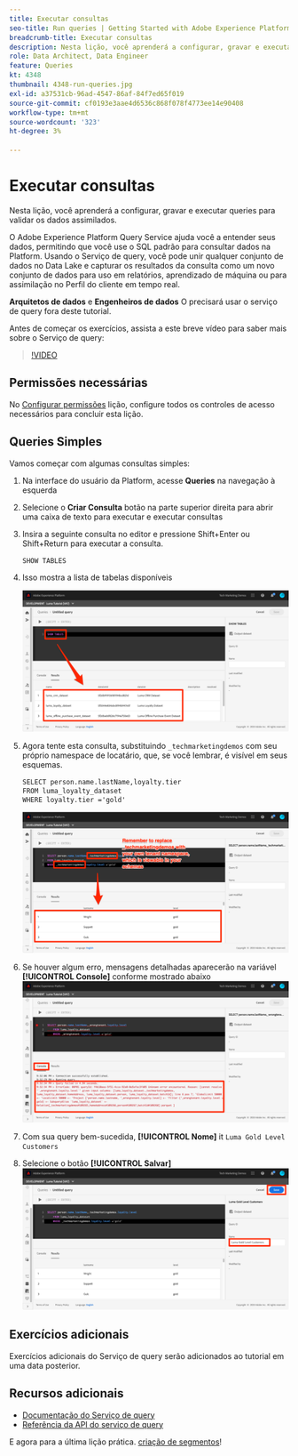 ```yaml
---
title: Executar consultas
seo-title: Run queries | Getting Started with Adobe Experience Platform for Data Architects and Data Engineers
breadcrumb-title: Executar consultas
description: Nesta lição, você aprenderá a configurar, gravar e executar queries para validar os dados assimilados.
role: Data Architect, Data Engineer
feature: Queries
kt: 4348
thumbnail: 4348-run-queries.jpg
exl-id: a37531cb-96ad-4547-86af-84f7ed65f019
source-git-commit: cf0193e3aae4d6536c868f078f4773ee14e90408
workflow-type: tm+mt
source-wordcount: '323'
ht-degree: 3%

---
```


# Executar consultas

<!-- 15 min-->
Nesta lição, você aprenderá a configurar, gravar e executar queries para validar os dados assimilados.

O Adobe Experience Platform Query Service ajuda você a entender seus dados, permitindo que você use o SQL padrão para consultar dados na Platform. Usando o Serviço de query, você pode unir qualquer conjunto de dados no Data Lake e capturar os resultados da consulta como um novo conjunto de dados para uso em relatórios, aprendizado de máquina ou para assimilação no Perfil do cliente em tempo real.

**Arquitetos de dados** e **Engenheiros de dados** O precisará usar o serviço de query fora deste tutorial.

Antes de começar os exercícios, assista a este breve vídeo para saber mais sobre o Serviço de query:
>[!VIDEO](https://video.tv.adobe.com/v/29795?quality=12&learn=on)

## Permissões necessárias

No [Configurar permissões](configure-permissions.md) lição, configure todos os controles de acesso necessários para concluir esta lição.

<!-- Settings > **[!UICONTROL Services]** > **[!UICONTROL Query Service]**
* Permission items Data Management > **[!UICONTROL View Datasets]** and  **[!UICONTROL Manage Datasets]**
* Permission item Sandboxes > `Luma Tutorial`
* User-role access to the `Luma Tutorial Platform` product profile
-->

## Queries Simples

Vamos começar com algumas consultas simples:

1. Na interface do usuário da Platform, acesse **Queries** na navegação à esquerda
1. Selecione o **Criar Consulta** botão na parte superior direita para abrir uma caixa de texto para executar e executar consultas
1. Insira a seguinte consulta no editor e pressione Shift+Enter ou Shift+Return para executar a consulta.

   ```
   SHOW TABLES
   ```

1. Isso mostra a lista de tabelas disponíveis

   ![MOSTRAR consulta DE TABELA](assets/queries-showTables.png)


1. Agora tente esta consulta, substituindo `_techmarketingdemos` com seu próprio namespace de locatário, que, se você lembrar, é visível em seus esquemas.

   ```
   SELECT person.name.lastName,loyalty.tier
   FROM luma_loyalty_dataset
   WHERE loyalty.tier ='gold'
   ```

   ![SELECIONAR dados do conjunto de dados de fidelidade](assets/queries-loyaltySelect.png)

1. Se houver algum erro, mensagens detalhadas aparecerão na variável **[!UICONTROL Console]** conforme mostrado abaixo
   ![Erro na consulta](assets/queries-error.png)

1. Com sua query bem-sucedida, **[!UICONTROL Nome]** it `Luma Gold Level Customers`
1. Selecione o botão **[!UICONTROL Salvar]**
   ![Salvar a consulta](assets/queries-loyaltySelect-save.png)


<!--SELECT COUNT(DISTINCT (_techmarketingdemos.systemIdentifier.loyaltyId)) FROM luma_loyalty_dataset 


SELECT _techmarketingdemos.systemIdentifier.loyaltyId, COUNT(_techmarketingdemos.systemIdentifier.loyaltyId)
FROM luma_loyalty_dataset 
GROUP BY _techmarketingdemos.systemIdentifier.loyaltyId
HAVING COUNT(_techmarketingdemos.systemIdentifier.loyaltyId) > 1;-->

## Exercícios adicionais

Exercícios adicionais do Serviço de query serão adicionados ao tutorial em uma data posterior.
<!--
## Join Datasets

In this exercise, we will join two datasets `Luma Loyalty Dataset` and `Luma Offline Purchase` to get list of gold customers who have spend over $500 dollars in one purchase.

1. Create a new query
1. Copy and paste following query in query editor and execute, again replacing `_techmarketingdemos` with your own tenant namespace
    
    ```
    SELECT DISTINCT lopd.commerce.order.purchaseID as PurchaseId ,
        lld.person.name.firstName as LastName ,
        lld.person.name.lastName as LastName ,
        lopd.personalEmail.address as email,
        lopd.commerce.order.priceTotal as Total

    FROM luma_loyalty_dataset lld
    JOIN luma_offline_purchase_event_dataset lopd
    ON lopd._techmarketingdemos.systemIdentifier.loyaltyId = lld._techmarketingdemos.systemIdentifier.loyaltyId

    WHERE lld._techmarketingdemos.loyalty.level ='gold' AND lopd.commerce.order.priceTotal >500;
    ```

1. You should get list of Gold Customers who have spend over $500 in single purchase.

## Output datasets

1. Select on Output Dataset button
1. Provide name and description to the dataset
1. Save.
1. Go to **Datasets** under **Data Management** to find new dataset created.

-->
<!--Add content for Adobe Defined Functions-->

## Recursos adicionais

* [Documentação do Serviço de query](https://experienceleague.adobe.com/docs/experience-platform/query/home.html?lang=pt-BR)
* [Referência da API do serviço de query](https://www.adobe.io/experience-platform-apis/references/query-service/)

E agora para a última lição prática. [criação de segmentos](build-segments.md)!
